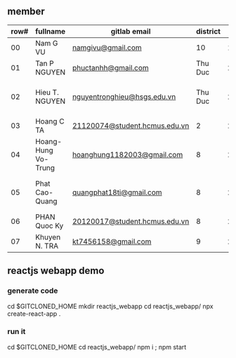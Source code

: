 ## member

| row# | fullname            | gitlab email                  | district | birth | git                                              |
|------| ------------------- | ----------------------------- | -------- | ----- | ------------------------------------------------ |
| 00   | Nam G VU            | namgivu@gmail.com             | 10       | 1982  | gitlab namgivu, github namgivu                   |
| 01   | Tan P NGUYEN        | phuctanhh@gmail.com           | Thu Duc  | 2003  | gitlab phuctanhh                                 |
| 02   | Hieu T. NGUYEN      | nguyentronghieu@hsgs.edu.vn   | Thu Duc  | 2003  | gitlab hieunguyen.cs, github hieunguyen.cs       |
| 03   | Hoang C TA          | 21120074@student.hcmus.edu.vn | 2        | 2003  | gitlab Heyesvz, github Heyesvz                   |
| 04   | Hoang-Hung Vo-Trung | hoanghung1182003@gmail.com    | 8        | 2003  | gitlab HungBacktracking, github HungBacktracking |
| 05   | Phat Cao-Quang      | quangphat18ti@gmail.com       | 8        | 2003  | gitlab quangphat18ti, github quangphat18ti       |
| 06   | PHAN Quoc Ky        | 20120017@student.hcmus.edu.vn | 8        | 2002  | github quocky                                    |
| 07   | Khuyen N. TRA       | kt7456158@gmail.com           | 9        | 2002  | gitlab Ktra-sssc, github Ktra-sssc               |

## reactjs webapp demo 

### generate code
cd $GITCLONED_HOME
    mkdir reactjs_webapp
    cd reactjs_webapp/
        npx create-react-app .

### run it 
cd $GITCLONED_HOME
    cd reactjs_webapp/
    npm i ; npm start 
